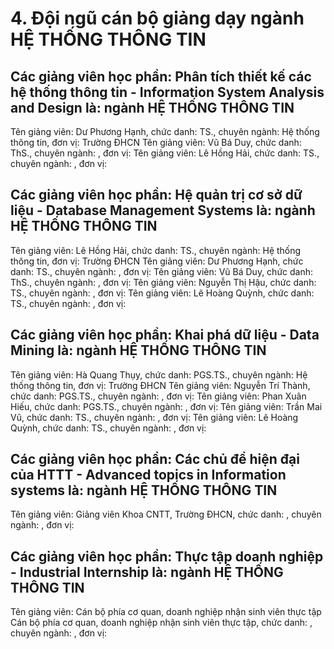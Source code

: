 # 4. Đội ngũ cán bộ giảng dạy ngành HỆ THỐNG THÔNG TIN
## Các giảng viên học phần: Phân tích thiết kế các hệ thống thông tin - Information System Analysis and Design là: ngành HỆ THỐNG THÔNG TIN
Tên giảng viên: Dư Phương Hạnh, chức danh: TS., chuyên ngành: Hệ thống thông tin, đơn vị: Trường ĐHCN
Tên giảng viên: Vũ Bá Duy, chức danh: ThS., chuyên ngành: , đơn vị:
Tên giảng viên: Lê Hồng Hải, chức danh: TS., chuyên ngành: , đơn vị:
## Các giảng viên học phần: Hệ quản trị cơ sở dữ liệu - Database Management Systems là: ngành HỆ THỐNG THÔNG TIN
Tên giảng viên: Lê Hồng Hải, chức danh: TS., chuyên ngành: Hệ thống thông tin, đơn vị: Trường ĐHCN
Tên giảng viên: Dư Phương Hạnh, chức danh: TS., chuyên ngành: , đơn vị:
Tên giảng viên: Vũ Bá Duy, chức danh: ThS., chuyên ngành: , đơn vị:
Tên giảng viên: Nguyễn Thị Hậu, chức danh: TS., chuyên ngành: , đơn vị:
Tên giảng viên: Lê Hoàng Quỳnh, chức danh: TS., chuyên ngành: , đơn vị:
## Các giảng viên học phần: Khai phá dữ liệu  - Data Mining là: ngành HỆ THỐNG THÔNG TIN
Tên giảng viên: Hà Quang Thụy, chức danh: PGS.TS., chuyên ngành: Hệ thống thông tin, đơn vị: Trường ĐHCN
Tên giảng viên: Nguyễn Trí Thành, chức danh: PGS.TS., chuyên ngành: , đơn vị:
Tên giảng viên: Phan Xuân Hiếu, chức danh: PGS.TS., chuyên ngành: , đơn vị:
Tên giảng viên: Trần Mai Vũ, chức danh: TS., chuyên ngành: , đơn vị:
Tên giảng viên: Lê Hoàng Quỳnh, chức danh: TS., chuyên ngành: , đơn vị:
## Các giảng viên học phần: Các chủ đề hiện đại của HTTT - Advanced topics in Information systems là: ngành HỆ THỐNG THÔNG TIN
Tên giảng viên: Giảng viên Khoa CNTT, Trường ĐHCN, chức danh: , chuyên ngành: , đơn vị:
## Các giảng viên học phần: Thực tập doanh nghiệp - Industrial Internship là: ngành HỆ THỐNG THÔNG TIN
Tên giảng viên: Cán bộ phía cơ quan, doanh nghiệp nhận sinh viên thực tập
Cán bộ phía cơ quan, doanh nghiệp nhận sinh viên thực tập, chức danh: , chuyên ngành: , đơn vị:
